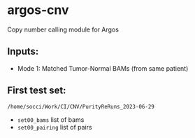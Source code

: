 # argos-cnv

Copy number calling module for Argos

## Inputs:

- Mode 1: Matched Tumor-Normal BAMs (from same patient)

## First test set:

```
/home/socci/Work/CI/CNV/PurityReRuns_2023-06-29
```

- `set00_bams` list of bams
- `set00_pairing` list of pairs

